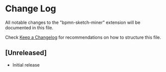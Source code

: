 # Change Log

All notable changes to the "bpmn-sketch-miner" extension will be documented in this file.

Check [Keep a Changelog](http://keepachangelog.com/) for recommendations on how to structure this file.

## [Unreleased]

- Initial release